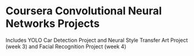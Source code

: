 # Coursera Convolutional Neural Networks Projects

Includes YOLO Car Detection Project and Neural Style Transfer Art Project (week 3) and Facial Recognition Project (week 4)

